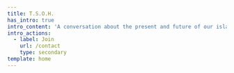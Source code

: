 ```yaml
---
title: T.S.O.H.
has_intro: true
intro_content: 'A conversation about the present and future of our island home. '
intro_actions:
  - label: Join
    url: /contact
    type: secondary
template: home
---
```

